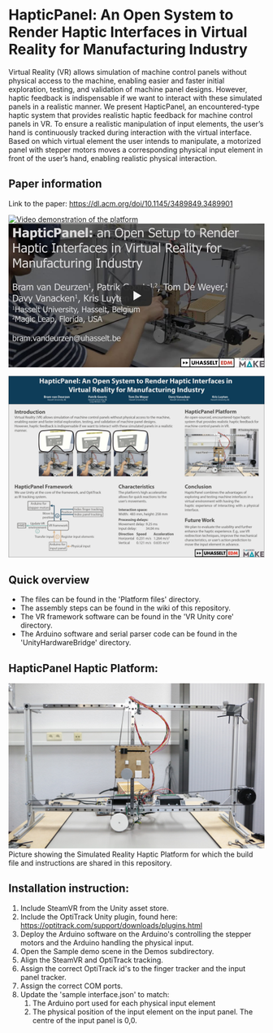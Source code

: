 # HapticPanel: An Open System to Render Haptic Interfaces in Virtual Reality for Manufacturing Industry
Virtual Reality (VR) allows simulation of machine control panels without physical access to the machine, enabling easier and faster initial exploration, testing, and validation of machine panel designs. However, haptic feedback is indispensable if we want to interact with these simulated panels in a realistic manner. We present HapticPanel, an encountered-type haptic system that provides realistic haptic feedback for machine control panels in VR. To ensure a realistic manipulation of input elements, the user’s hand is continuously tracked during interaction with the virtual interface. Based on which virtual element the user intends to manipulate, a motorized panel with stepper motors moves a corresponding physical input element in front of the user’s hand, enabling realistic physical interaction.

## Paper information
Link to the paper: https://dl.acm.org/doi/10.1145/3489849.3489901

[![Video demonstration of the platform]({image-url})]({https://www.youtube.com/watch?v=Cy1iFRF4l74} "Link Title")
[![HapticPanel demonstration video](https://github.com/BramvanDeurzen/HapticPanel/blob/master/Images/hapticpanel_demo_video.jpg)](https://www.youtube.com/watch?v=Cy1iFRF4l74 "HapticPanel demonstration video")

![HapticPanel Poster](https://github.com/BramvanDeurzen/HapticPanel/blob/master/Images/HapticPanel_poster.png?raw=true)

## Quick overview
* The files can be found in the 'Platform files' directory.
* The assembly steps can be found in the wiki of this repository.
* The VR framework software can be found in the 'VR Unity core' directory.
* The Arduino software and serial parser code can be found in the 'UnityHardwareBridge' directory.

## HapticPanel Haptic Platform:
![HapticPanel Platform](https://github.com/BramvanDeurzen/HapticPanel/blob/master/Images/final_platform_result_compressed.jpg?raw=true)
Picture showing the Simulated Reality Haptic Platform for which the build file and instructions are shared in this repository.


## Installation instruction:
1. Include SteamVR from the Unity asset store.
2. Include the OptiTrack Unity plugin, found here: https://optitrack.com/support/downloads/plugins.html
3. Deploy the Arduino software on the Arduino's controlling the stepper motors and the Arduino handling the physical input.
4. Open the Sample demo scene in the Demos subdirectory.
5. Align the SteamVR and OptiTrack tracking.
6. Assign the correct OptiTrack id's to the finger tracker and the input panel tracker.
7. Assign the correct COM ports.
8. Update the 'sample interface.json' to match:
	1. The Arduino port used for each physical input element
	2. The physical position of the input element on the input panel. The centre of the input panel is 0,0. 



